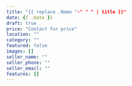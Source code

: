 ```yaml
---
title: "{{ replace .Name "-" " " | title }}"
date: {{ .Date }}
draft: true
price: "Contact for price"
location: ""
category: ""
featured: false
images: []
seller_name: ""
seller_phone: ""
seller_email: ""
features: []
---
```

